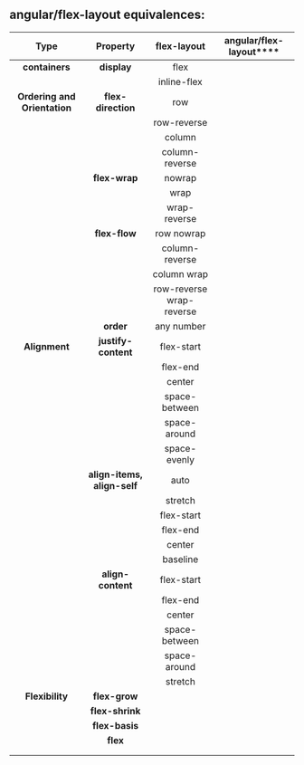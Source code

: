 ## angular/flex-layout equivalences:

|           **Type**           |        **Property**         |     **flex-layout**      | angular/flex-layout**** |
| :--------------------------: | :-------------------------: | :----------------------: | :---------------------: |
|        **containers**        |         **display**         |           flex           |                         |
|                              |                             |       inline-flex        |                         |
| **Ordering and Orientation** |     **flex-direction**      |           row            |                         |
|                              |                             |       row-reverse        |                         |
|                              |                             |          column          |                         |
|                              |                             |      column-reverse      |                         |
|                              |        **flex-wrap**        |          nowrap          |                         |
|                              |                             |           wrap           |                         |
|                              |                             |       wrap-reverse       |                         |
|                              |        **flex-flow**        |        row nowrap        |                         |
|                              |                             |      column-reverse      |                         |
|                              |                             |       column wrap        |                         |
|                              |                             | row-reverse wrap-reverse |                         |
|                              |          **order**          |        any number        |                         |
|        **Alignment**         |     **justify-content**     |        flex-start        |                         |
|                              |                             |         flex-end         |                         |
|                              |                             |          center          |                         |
|                              |                             |      space-between       |                         |
|                              |                             |       space-around       |                         |
|                              |                             |       space-evenly       |                         |
|                              | **align-items, align-self** |           auto           |                         |
|                              |                             |         stretch          |                         |
|                              |                             |        flex-start        |                         |
|                              |                             |         flex-end         |                         |
|                              |                             |          center          |                         |
|                              |                             |         baseline         |                         |
|                              |      **align-content**      |        flex-start        |                         |
|                              |                             |         flex-end         |                         |
|                              |                             |          center          |                         |
|                              |                             |      space-between       |                         |
|                              |                             |       space-around       |                         |
|                              |                             |         stretch          |                         |
|       **Flexibility**        |        **flex-grow**        |                          |                         |
|                              |       **flex-shrink**       |                          |                         |
|                              |       **flex-basis**        |                          |                         |
|                              |          **flex**           |                          |                         |
|                              |                             |                          |                         |
|                              |                             |                          |                         |

